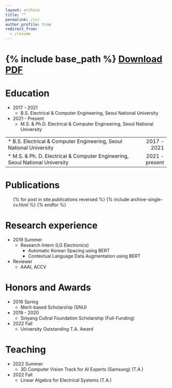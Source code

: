 ```yaml
---
layout: archive
title: ""
permalink: /cv/
author_profile: true
redirect_from:
  - /resume
---
```


{% include base_path %}
[Download PDF](https://drive.google.com/file/d/1cYrso-3yTI4zXRE-fMBS-h9wXz7oDSxL/view?usp=sharing)
======

Education
======
* 2017 - 2021
  * B.S. Electrical & Computer Engineering, Seoul National University
* 2021 - Present
  * M.S. & Ph.D. Electrical & Computer Engineering, Seoul National University
<table width='100%'>
  <tr>
    <td align='left'> * B.S. Electrical & Computer Engineering, Seoul National University </td>
    <td align='right'> 2017 - 2021 </td>
  </tr>
  <tr>
    <td align='left'> * M.S. & Ph. D. Electrical & Computer Engineering, Seoul National University </td>
    <td align='right'> 2021 - present </td>
  </tr>
</table>

Publications
======
  <ul>{% for post in site.publications reversed %}
    {% include archive-single-cv.html %}
  {% endfor %}</ul>


Research experience
======
* 2019 Summer
  * Research Intern (LG Electronics)
    * Automatic Korean Spacing using BERT
    * Contextual Language Data Augmentation using BERT
* Reviewer
  * AAAI, ACCV

Honors and Awards
======
* 2018 Spring
  * Merit-based Scholarship (SNU)
* 2019 - 2020
  * Sinyang Cultral Foundation Scholarship (Full-Funding)
* 2022 Fall
  * University Outstanding T.A. Award

Teaching
======
* 2022 Summer
  * 3D Computer Vision Track for AI Experts (Samsung) (T.A.)
* 2022 Fall
  * Linear Algebra for Electrical Systems (T.A.)